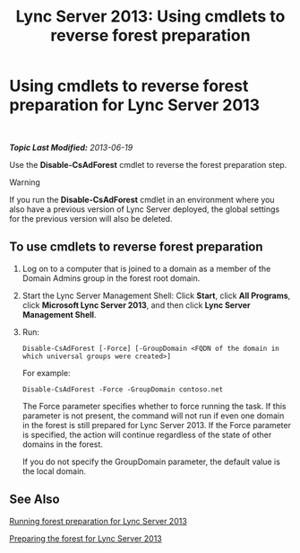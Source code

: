﻿---
title: 'Lync Server 2013: Using cmdlets to reverse forest preparation'
TOCTitle: Using cmdlets to reverse forest preparation
ms:assetid: f48c7eb3-ccb0-48e6-ac79-ab7c7062b9d3
ms:mtpsurl: https://technet.microsoft.com/en-us/library/Gg413024(v=OCS.15)
ms:contentKeyID: 48185822
ms.date: 07/23/2014
mtps_version: v=OCS.15
---

<div data-xmlns="http://www.w3.org/1999/xhtml">

<div class="topic" data-xmlns="http://www.w3.org/1999/xhtml" data-msxsl="urn:schemas-microsoft-com:xslt" data-cs="http://msdn.microsoft.com/en-us/">

<div data-asp="http://msdn2.microsoft.com/asp">

# Using cmdlets to reverse forest preparation for Lync Server 2013

</div>

<div id="mainSection">

<div id="mainBody">

<span> </span>

_**Topic Last Modified:** 2013-06-19_

Use the **Disable-CsAdForest** cmdlet to reverse the forest preparation step.

<div class="alert">


> [!WARNING]
> If you run the <STRONG>Disable-CsAdForest</STRONG> cmdlet in an environment where you also have a previous version of Lync Server deployed, the global settings for the previous version will also be deleted.



</div>

<div>

## To use cmdlets to reverse forest preparation

1.  Log on to a computer that is joined to a domain as a member of the Domain Admins group in the forest root domain.

2.  Start the Lync Server Management Shell: Click **Start**, click **All Programs**, click **Microsoft Lync Server 2013**, and then click **Lync Server Management Shell**.

3.  Run:
    
        Disable-CsAdForest [-Force] [-GroupDomain <FQDN of the domain in which universal groups were created>]
    
    For example:
    
        Disable-CsAdForest -Force -GroupDomain contoso.net
    
    The Force parameter specifies whether to force running the task. If this parameter is not present, the command will not run if even one domain in the forest is still prepared for Lync Server 2013. If the Force parameter is specified, the action will continue regardless of the state of other domains in the forest.
    
    If you do not specify the GroupDomain parameter, the default value is the local domain.

</div>

<div>

## See Also


[Running forest preparation for Lync Server 2013](lync-server-2013-running-forest-preparation.md)  


[Preparing the forest for Lync Server 2013](lync-server-2013-preparing-the-forest.md)  
  

</div>

</div>

<span> </span>

</div>

</div>

</div>

